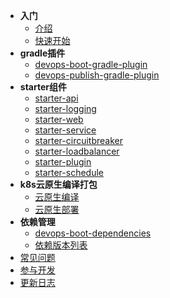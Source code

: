- **入门**
  - [介绍](/index.md)
  - [快速开始](/quick-start.md)
- **gradle插件**
  - [devops-boot-gradle-plugin](/plugin/devops-boot-gradle-plugin.md)
  - [devops-publish-gradle-plugin](/plugin/devops-publish-gradle-plugin.md)
- **starter组件**
  - [starter-api](/starter/devops-boot-starter-api.md)
  - [starter-logging](/starter/devops-boot-starter-logging.md)
  - [starter-web](/starter/devops-boot-starter-web.md)
  - [starter-service](/starter/devops-boot-starter-service.md)
  - [starter-circuitbreaker](/starter/devops-boot-starter-circuitbreaker.md)
  - [starter-loadbalancer](/starter/devops-boot-starter-loadbalancer.md)
  - [starter-plugin](/starter/devops-boot-starter-plugin.md)
  - [starter-schedule](/starter/devops-boot-starter-schedule.md)
- **k8s云原生编译打包**
  - [云原生编译](/k8s/compile.md)
  - [云原生部署](/k8s/deploy.md)
- **依赖管理**
  - [devops-boot-dependencies](/dependency/devops-boot-dependencies.md)
  - [依赖版本列表](/dependency/versions.md)
- [常见问题](/faq.md)
- [参与开发](/contribute.md)
- [更新日志](/changelog.md)
